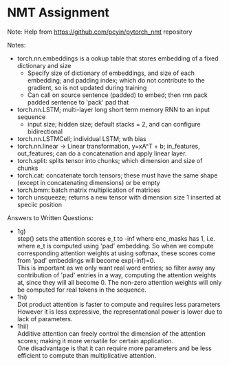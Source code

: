 # NMT Assignment
Note: Help from https://github.com/pcyin/pytorch_nmt repository

Notes:
-  torch.nn.embeddings is a ookup table that stores embedding of a fixed dictionary and size
    -  Specify size of dictionary of embeddings, and size of each embedding; and padding index; 
    which do not contribute to the gradient, so is not updated during training
    -  Can call on source sentence (padded) to embed; then rnn pack padded sentence to 'pack' pad that
-  torch.nn.LSTM; multi-layer long short term memory RNN to an input sequence
    -  input size; hidden size; default stacks = 2, and can configure bidirectional
-  torch.nn.LSTMCell; individual LSTM; wth bias
-  torch.nn.linear -> Linear transformation, y=xA^T + b; in_features, out_features; can do a concatenation and apply linear layer.
-  torch.split: splits tensor into chunks; which dimension and size of chunks
-  torch.cat: concatenate torch tensors; these must have the same shape (except in concatenating dimensions) or be empty
-  torch.bmm: batch matrix multiplication of matrices 
-  torch unsqueeze; returns a new tensor with dimension size 1 inserted at speciic position

Answers to Written Questions:
-  1g) <br>
    step() sets the attention scores e_t to -inf where enc_masks has 1, i.e. where e_t is computed using 'pad' embedding.
    So when we compute corresponding attention weights at using softmax, these scores come from 'pad' embeddings will become
    exp(-inf)=0.
    <br>
    This is important as we only want real word entries; so filter away any contribution of 'pad' entries in a way, computing the 
    attention weights at, since they will all become 0. The non-zero attention weights will only be computed for real tokens 
    in the sequence.
-  1hi) <br>
    Dot product attention is faster to compute and requires less parameters <br>
    However it is less expressive, the representational power is lower due to lack of parameters.
-  1hii) <br>
    Additive attention can freely control the dimension of the attention scores; making it more versatile for certain application. <br>
    One disadvantage is that it can require more parameters and be less efficient to compute than multiplicative attention.